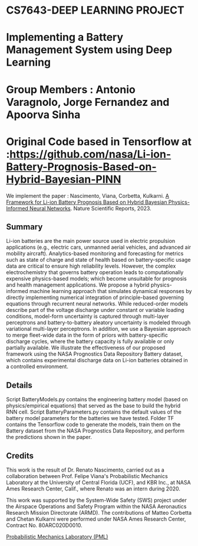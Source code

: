 # CS7643-DEEP LEARNING PROJECT 
# Implementing a Battery Management System using Deep Learning
# Group Members : Antonio Varagnolo, Jorge Fernandez and Apoorva Sinha
# Original Code based in Tensorflow at :https://github.com/nasa/Li-ion-Battery-Prognosis-Based-on-Hybrid-Bayesian-PINN
We implement the paper :
Nascimento, Viana, Corbetta, Kulkarni.
[A Framework for Li-ion Battery Prognosis Based on Hybrid Bayesian Physics-Informed Neural Networks](https://www.nature.com/articles/s41598-023-33018-0). Nature Scientific Reports, 2023.

## Summary
Li-ion batteries are the main power source used in electric propulsion applications (e.g., electric cars, unmanned aerial vehicles, and advanced air mobility aircraft).
Analytics-based monitoring and forecasting for metrics such as state of charge and state of health based on battery-specific usage data are critical to ensure high reliability levels.
However, the complex electrochemistry that governs battery operation leads to computationally expensive physics-based models; which become unsuitable for prognosis and health management applications.
We propose a hybrid physics-informed machine learning approach that simulates dynamical responses by directly implementing numerical integration of principle-based governing equations through recurrent neural networks.
While reduced-order models describe part of the voltage discharge under constant or variable loading conditions, model-form uncertainty is captured through multi-layer perceptrons and battery-to-battery aleatory uncertainty is modeled through variational multi-layer perceptrons.
In addition, we use a Bayesian approach to merge fleet-wide data in the form of priors with battery-specific discharge cycles, where the battery capacity is fully available or only partially available.
We illustrate the effectiveness of our proposed framework using the NASA Prognostics Data Repository Battery dataset, which contains experimental discharge data on Li-ion batteries obtained in a controlled environment.

## Details
Script BatteryModels.py contains the engineering battery model (based on physics/empirical equations) that served as the base to build the hybrid RNN cell. 
Script BatteryParameters.py contains the default values of the battery model parameters for the batteries we have tested.
Folder TF contains the Tensorflow code to generate the models, train them on the Battery dataset from the NASA Prognostics Data Repository, and perform the predictions shown in the paper.  

## Credits
This work is the result of Dr. Renato Nascimento, carried out as a collaboration between Prof. Felipe Viana's Probabilistic Mechanics Laboratory at the University of Central Florida (UCF), and KBR Inc., at NASA Ames Research Center, Calif., where Renato was an intern during 2020.

This work was supported by the System-Wide Safety (SWS) project under the Airspace Operations and Safety Program within the NASA Aeronautics Research Mission Directorate (ARMD). The contributions of Matteo Corbetta and Chetan Kulkarni were performed under NASA Ames Research Center, Contract No. 80ARC020D0010.


[Probabilistic Mechanics Laboratory (PML)](https://github.com/PML-UCF)









